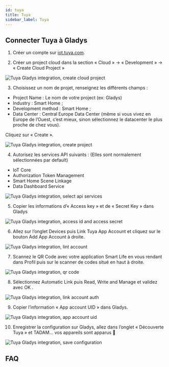 ```yaml
---
id: tuya
title: Tuya
sidebar_label: Tuya
---
```


## Connecter Tuya à Gladys

1. Créer un compte sur [iot.tuya.com](http://iot.tuya.com).

2. Créer un project cloud dans la section « Cloud » → « Development » → « Create Cloud Project »

![Tuya Gladys integration, create cloud project](../../../../../static/img/docs/en/configuration/tuya/create-cloud-project.jpg)

3. Choisissez un nom de projet, renseignez les différents champs :

* Project Name : Le nom de votre project (ex: Gladys)
* Industry : Smart Home ;
* Development method : Smart Home ;
* Data Center : Central Europe Data Center (même si vous vivez en Europe de l’Ouest, c’est mieux, sinon sélectionnez le datacenter le plus proche de chez vous).

Cliquez sur « Create ».

![Tuya Gladys integration, create project](../../../../../static/img/docs/en/configuration/tuya/create-project.png)


4. Autorisez les services API suivants :
   (Elles sont normalement sélectionnées par default)
* IoT Core 
* Authorization Token Management 
* Smart Home Scene Linkage 
* Data Dashboard Service

![Tuya Gladys integration, select api services](../../../../../static/img/docs/en/configuration/tuya/select-api-services.png)

5. Copier les informations d’« Access key » et de « Secret Key » dans Gladys

![Tuya Gladys integration, access id and access secret](../../../../../static/img/docs/en/configuration/tuya/access-secret-key.jpeg)

6. Allez sur l’onglet Devices puis Link Tuya App Account et cliquez sur le bouton Add App Account à droite.

![Tuya Gladys integration, lint account](../../../../../static/img/docs/en/configuration/tuya/link-account.png)

7. Scannez le QR Code avec votre application Smart Life en vous rendant dans Profil puis sur le scanner de codes situé en haut à droite.

![Tuya Gladys integration, qr code](../../../../../static/img/docs/en/configuration/tuya/qr-code.png)

8. Sélectionnez Automatic Link puis Read, Write and Manage et validez avec OK .

![Tuya Gladys integration, link account auth](../../../../../static/img/docs/en/configuration/tuya/link-account-auth.png)

9. Copier l’information « App account UID » dans Gladys.

![Tuya Gladys integration, app account uid](../../../../../static/img/docs/en/configuration/tuya/link-account-auth.png)

10. Enregistrer la configuration sur Gladys, allez dans l’onglet « Découverte Tuya » et TADAM… vos appareils sont apparus 🙂

![Tuya Gladys integration, save configuration](../../../../../static/img/docs/en/configuration/tuya/save-configuration.jpeg)

## FAQ
